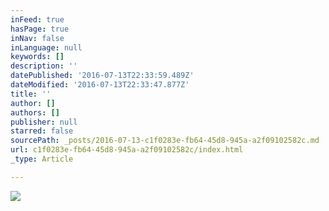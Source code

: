 ```yaml
---
inFeed: true
hasPage: true
inNav: false
inLanguage: null
keywords: []
description: ''
datePublished: '2016-07-13T22:33:59.489Z'
dateModified: '2016-07-13T22:33:47.877Z'
title: ''
author: []
authors: []
publisher: null
starred: false
sourcePath: _posts/2016-07-13-c1f0283e-fb64-45d8-945a-a2f09102582c.md
url: c1f0283e-fb64-45d8-945a-a2f09102582c/index.html
_type: Article

---
```

![](https://the-grid-user-content.s3-us-west-2.amazonaws.com/c9c8b1b9-e5b9-45a6-9c0c-5c76089c7eda.png)